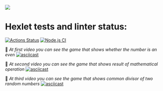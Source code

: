 <a href="https://codeclimate.com/github/oli4ka14/frontend-project-lvl1/maintainability"><img src="https://api.codeclimate.com/v1/badges/3f805f58ea4a3a743b9e/maintainability"/></a>
# Hexlet tests and linter status:
[![Actions Status](https://github.com/oli4ka14/frontend-project-lvl1/workflows/hexlet-check/badge.svg)](https://github.com/oli4ka14/frontend-project-lvl1/actions)
[![Node.js CI](https://github.com/oli4ka14/frontend-project-lvl1/actions/workflows/node.js.yml/badge.svg)](https://github.com/oli4ka14/frontend-project-lvl1/actions/workflows/node.js.yml)

:yellow_heart: *At first video you can see the game that shows whether the number is an even*
[![asciicast](https://asciinema.org/a/XUwyBXY7uUbd8sn6pNBrZuY5y.svg)](https://asciinema.org/a/XUwyBXY7uUbd8sn6pNBrZuY5y)

:yellow_heart: *At second video you can see the game that shows result of mathematical operation* 
[![asciicast](https://asciinema.org/a/cXCQVWUwHO8iq3QSWMUDOl5sd.svg)](https://asciinema.org/a/cXCQVWUwHO8iq3QSWMUDOl5sd)

:yellow_heart: *At third video you can see the game that shows common divisor of two random numbers*
[![asciicast](https://asciinema.org/a/xog1r3j9PPNTm2wuRdMPSnSzm.svg)](https://asciinema.org/a/xog1r3j9PPNTm2wuRdMPSnSzm)

